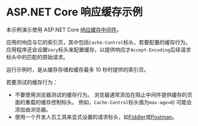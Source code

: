 # <a name="aspnet-core-response-caching-sample"></a>ASP.NET Core 响应缓存示例

本示例演示使用 ASP.NET Core [响应缓存中间件](https://docs.microsoft.com/aspnet/core/performance/caching/middleware)。

应用的响应与它的索引页，其中包括`Cache-Control`标头，若要配置的缓存行为。 应用程序还会设置`Vary`标头来配置缓存，以提供响应才`Accept-Encoding`后续请求标头中的匹配的原始请求。

运行示例时，是从缓存存储和缓存最多 10 秒时提供的索引页。

若要测试的缓存行为：

* 不要使用浏览器测试的缓存行为。 浏览器通常添加在阻止中间件提供缓存的页面的重载的缓存控制标头。 例如，`Cache-Control`标头值为`max-age=0`) 可能会添加由浏览器。
* 使用一个开发人员工具来显式设置的请求标头，如<a href="https://www.telerik.com/fiddler">Fiddler</a>或<a href="https://www.getpostman.com/">Postman</a>。
